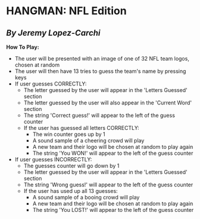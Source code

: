 # HANGMAN: NFL Edition
## *By Jeremy Lopez-Carchi*

**How To Play:**

* The user will be presented with an image of one of 32 NFL team logos, chosen at random
* The user will then have 13 tries to guess the team's name by pressing keys
* If user guesses CORRECTLY:
	* The letter guessed by the user will appear in the 'Letters Guessed' section
	* The letter guessed by the user will also appear in the 'Current Word' section
	* The string 'Correct guess!' will appear to the left of the guess counter
	* If the user has guessed all letters CORRECTLY:
		* The win counter goes up by 1
		* A sound sample of a cheering crowd will play
		* A new team and their logo will be chosen at random to play again 
		* The string 'You WON!' will appear to the left of the guess counter
* If user guesses INCORRECTLY:
	* The guesses counter will go down by 1
	* The letter guessed by the user will appear in the 'Letters Guessed' section
	* The string 'Wrong guess!' will appear to the left of the guess counter
	* If the user has used up all 13 guesses:
		* A sound sample of a booing crowd will play
		* A new team and their logo will be chosen at random to play again 
		* The string 'You LOST!' will appear to the left of the guess counter 
